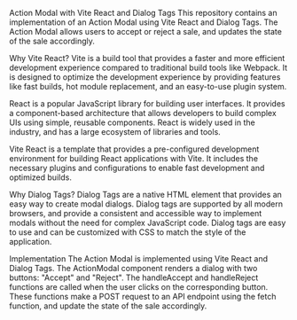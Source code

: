 
Action Modal with Vite React and Dialog Tags
This repository contains an implementation of an Action Modal using Vite React and Dialog Tags. The Action Modal allows users to accept or reject a sale, and updates the state of the sale accordingly.

Why Vite React?
Vite is a build tool that provides a faster and more efficient development experience compared to traditional build tools like Webpack. It is designed to optimize the development experience by providing features like fast builds, hot module replacement, and an easy-to-use plugin system.

React is a popular JavaScript library for building user interfaces. It provides a component-based architecture that allows developers to build complex UIs using simple, reusable components. React is widely used in the industry, and has a large ecosystem of libraries and tools.

Vite React is a template that provides a pre-configured development environment for building React applications with Vite. It includes the necessary plugins and configurations to enable fast development and optimized builds.

Why Dialog Tags?
Dialog Tags are a native HTML element that provides an easy way to create modal dialogs. Dialog tags are supported by all modern browsers, and provide a consistent and accessible way to implement modals without the need for complex JavaScript code. Dialog tags are easy to use and can be customized with CSS to match the style of the application.

Implementation
The Action Modal is implemented using Vite React and Dialog Tags. The ActionModal component renders a dialog with two buttons: "Accept" and "Reject". The handleAccept and handleReject functions are called when the user clicks on the corresponding button. These functions make a POST request to an API endpoint using the fetch function, and update the state of the sale accordingly.
